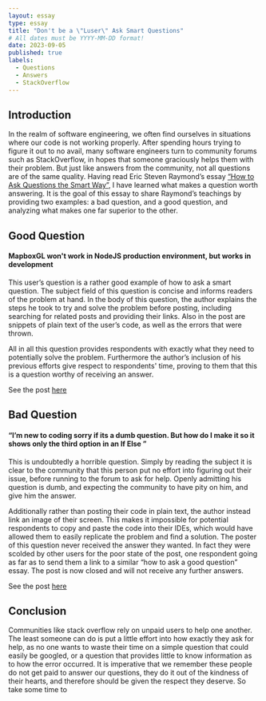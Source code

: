 ```yaml
---
layout: essay
type: essay
title: "Don't be a \"Luser\" Ask Smart Questions"
# All dates must be YYYY-MM-DD format!
date: 2023-09-05
published: true
labels:
  - Questions
  - Answers
  - StackOverflow
---
```


## Introduction
In the realm of software engineering, we often find ourselves in situations where our code is not working properly. After spending hours trying to figure it out to no avail, many software engineers turn to community forums such as StackOverflow, in hopes that someone graciously helps them with their problem. But just like answers from the community, not all questions are of the same quality. Having read Eric Steven Raymond’s essay [“How to Ask Questions the Smart Way”](http://www.catb.org/esr/faqs/smart-questions.html), I have learned what makes a question worth answering. It is the goal of this essay to share Raymond’s teachings by providing two examples: a bad question, and a good question, and analyzing what makes one far superior to the other. 

## Good Question
#### MapboxGL won't work in NodeJS production environment, but works in development

This user’s question is a rather good example of how to ask a smart question. The subject field of this question is concise and informs readers of the problem at hand. In the body of this question, the author explains the steps he took to try and solve the problem before posting, including searching for related posts and providing their links. Also in the post are snippets of plain text of the user’s code, as well as the errors that were thrown. 

All in all this question provides respondents with exactly what they need to potentially solve the problem. Furthermore the author’s inclusion of his previous efforts give respect to respondents' time, proving to them that this is a question worthy of receiving an answer. 

See the post [here](https://stackoverflow.com/questions/76973176/mapboxgl-wont-work-in-nodejs-production-environment-but-works-in-development)


## Bad Question
#### “I’m new to coding sorry if its a dumb question. But how do I make it so it shows only the third option in an If Else ”

This is undoubtedly a horrible question. Simply by reading the subject it is clear to the community that this person put no effort into figuring out their issue, before running to the forum to ask for help. Openly admitting his question is dumb, and expecting the community to have pity on him, and give him the answer. 

Additionally rather than posting their code in plain text, the author instead link an image of their screen. This makes it impossible for potential respondents to copy and paste the code into their IDEs, which would have allowed them to easily replicate the problem and find a solution. The poster of this question never received the answer they wanted. In fact they were scolded by other users for the poor state of the post, one respondent going as far as to send them a link to a similar “how to ask a good question” essay. The post is now closed and will not receive any further answers. 

See the post [here](https://stackoverflow.com/questions/77048573/im-new-to-coding-sorry-if-its-a-dumb-question-but-how-do-i-make-it-so-it-show)

## Conclusion
Communities like stack overflow rely on unpaid users to help one another. The least someone can do is put a little effort into how exactly they ask for help, as no one wants to waste their time on a simple question that could easily be googled, or a question that provides little to know information as to how the error occurred. It is imperative that we remember these people do not get paid to answer our questions, they do it out of the kindness of their hearts, and therefore should be given the respect they deserve. So take some time to 

